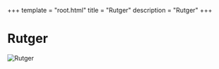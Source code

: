 +++
template = "root.html"
title = "Rutger"
description = "Rutger"
+++

# Rutger
![Rutger](/Heroes/Rutger.png)